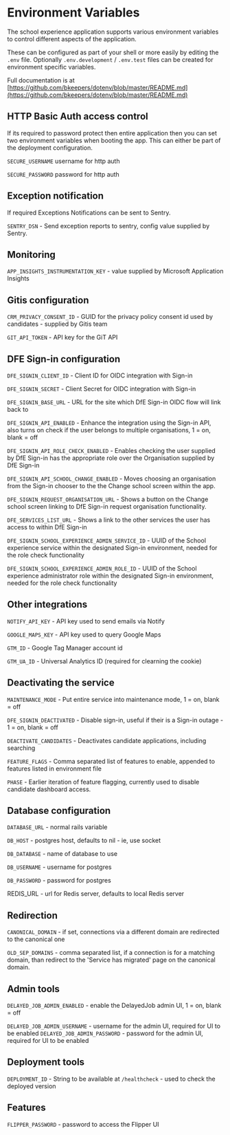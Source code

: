 # Environment Variables

The school experience application supports various environment variables
to control different aspects of the application.

These can be configured as part of your shell or more easily by editing the
`.env` file. Optionally `.env.development` / `.env.test` files can be created for
environment specific variables.

Full documentation is at
[https://github.com/bkeepers/dotenv/blob/master/README.md](https://github.com/bkeepers/dotenv/blob/master/README.md)

## HTTP Basic Auth access control

If its required to password protect then entire application then you can set two
environment variables when booting the app. This can either be part of the
deployment configuration.

`SECURE_USERNAME` username for http auth

`SECURE_PASSWORD` password for http auth

## Exception notification

If required Exceptions Notifications can be sent to Sentry.

`SENTRY_DSN` - Send exception reports to sentry, config value supplied by Sentry.

## Monitoring

`APP_INSIGHTS_INSTRUMENTATION_KEY` - value supplied by Microsoft Application Insights

## Gitis configuration

`CRM_PRIVACY_CONSENT_ID` - GUID for the privacy policy consent id used by candidates - supplied by Gitis team

`GIT_API_TOKEN` - API key for the GiT API

## DFE Sign-in configuration

`DFE_SIGNIN_CLIENT_ID` - Client ID for OIDC integration with Sign-in

`DFE_SIGNIN_SECRET` - Client Secret for OIDC integration with Sign-in

`DFE_SIGNIN_BASE_URL` - URL for the site which DfE Sign-in OIDC flow will link back to

`DFE_SIGNIN_API_ENABLED` - Enhance the integration using the Sign-in API, also turns on check if the user belongs to multiple organisations, 1 = on, blank = off

`DFE_SIGNIN_API_ROLE_CHECK_ENABLED` - Enables checking the user supplied by DfE Sign-in has the appropriate role over the Organisation supplied by DfE Sign-in

`DFE_SIGNIN_API_SCHOOL_CHANGE_ENABLED` - Moves choosing an organisation from the Sign-in chooser to the the Change school screen within the app.

`DFE_SIGNIN_REQUEST_ORGANISATION_URL` - Shows a button on the Change school screen linking to DfE Sign-in request organisation functionality.

`DFE_SERVICES_LIST_URL` - Shows a link to the other services the user has access to within DfE Sign-in

`DFE_SIGNIN_SCHOOL_EXPERIENCE_ADMIN_SERVICE_ID` - UUID of the School experience service within the designated Sign-in environment, needed for the role check functionality

`DFE_SIGNIN_SCHOOL_EXPERIENCE_ADMIN_ROLE_ID` - UUID of the School experience administrator role within the designated Sign-in environment, needed for the role check functionality

## Other integrations

`NOTIFY_API_KEY` - API key used to send emails via Notify

`GOOGLE_MAPS_KEY` - API key used to query Google Maps

`GTM_ID` - Google Tag Manager account id

`GTM_UA_ID` - Universal Analytics ID (required for clearning the cookie)

## Deactivating the service

`MAINTENANCE_MODE` - Put entire service into maintenance mode, 1 = on, blank = off

`DFE_SIGNIN_DEACTIVATED` - Disable sign-in, useful if their is a Sign-in outage - 1 = on, blank = off

`DEACTIVATE_CANDIDATES` - Deactivates candidate applications, including searching

`FEATURE_FLAGS` - Comma separated list of features to enable, appended to features listed in environment file

`PHASE` - Earlier iteration of feature flagging, currently used to disable candidate dashboard access.

## Database configuration

`DATABASE_URL` - normal rails variable

`DB_HOST` - postgres host, defaults to nil - ie, use socket

`DB_DATABASE` - name of database to use

`DB_USERNAME` - username for postgres

`DB_PASSWORD` - password for postgres

REDIS_URL - url for Redis server, defaults to local Redis server

## Redirection

`CANONICAL_DOMAIN` - if set, connections via a different domain are redirected to the canonical one

`OLD_SEP_DOMAINS` - comma separated list, if a connection is for a matching domain, than redirect to the 'Service has migrated' page on the canonical domain.

## Admin tools

`DELAYED_JOB_ADMIN_ENABLED` - enable the DelayedJob admin UI, 1 = on, blank = off

`DELAYED_JOB_ADMIN_USERNAME` - username for the admin UI, required for UI to be enabled
`DELAYED_JOB_ADMIN_PASSWORD` - password for the admin UI, required for UI to be enabled

## Deployment tools

`DEPLOYMENT_ID` - String to be available at `/healthcheck` - used to check the deployed version

## Features

`FLIPPER_PASSWORD` - password to access the Flipper UI
